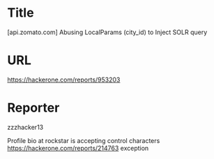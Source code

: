 # Title
[api.zomato.com] Abusing LocalParams (city_id) to Inject SOLR query
# URL 
https://hackerone.com/reports/953203
# Reporter 
zzzhacker13

Profile bio at rockstar is accepting control characters
https://hackerone.com/reports/214763
exception
